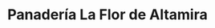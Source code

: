 ---
title: "Panadería La Flor de Altamira"
url: /caracas/panaderia-la-flor-de-altamira/
shop: Bäckerei
---
